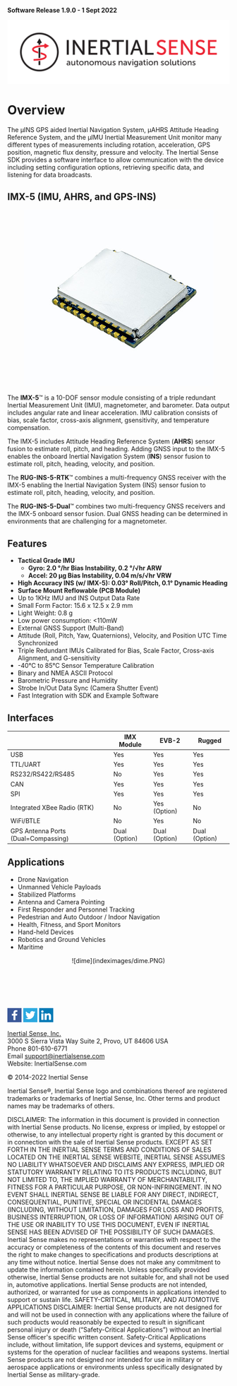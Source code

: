 **Software Release 1.9.0 - 1 Sept 2022**

<center>

<a href="https://inertialsense.com/">![Logo](user-manual/images/IS_LOGO_BLACK_F02.svg)</a>

</center>

# Overview

The µINS GPS aided Inertial Navigation System, µAHRS Attitude Heading Reference System, and the µIMU Inertial Measurement Unit monitor many different types of measurements including rotation, acceleration, GPS position, magnetic flux density, pressure and velocity. The Inertial Sense SDK provides a software interface to allow communication with the device including setting configuration options, retrieving specific data, and listening for data broadcasts.

## IMX-5 (IMU, AHRS, and GPS-INS)
<center>

![](user-manual/images/IMX_5.0_400w.jpg)

</center>

The **IMX-5**™ is a 10-DOF sensor module consisting of a triple redundant Inertial Measurement Unit (IMU), magnetometer, and barometer.  Data output includes angular rate and linear acceleration.  IMU calibration consists of bias, scale factor, cross-axis alignment, gsensitivity,
and temperature compensation.

The IMX-5 includes Attitude Heading Reference System (**AHRS**) sensor fusion to estimate roll, pitch, and heading.  Adding GNSS input to the IMX-5 enables the onboard Inertial Navigation System (**INS**) sensor fusion to estimate roll, pitch, heading, velocity, and position.

The **RUG-INS-5-RTK**™ combines a multi-frequency GNSS receiver with the IMX-5 enabling the Inertial Navigation System (INS) sensor fusion to estimate roll, pitch, heading,
velocity, and position.  

The **RUG-INS-5-Dual**™ combines two multi-frequency GNSS receivers and the IMX-5 onboard sensor fusion.  Dual GNSS heading can be determined in environments
that are challenging for a magnetometer.

## Features
* **Tactical Grade IMU**
  - **Gyro: 2.0 °/hr Bias Instability, 0.2 °/√hr ARW**
  - **Accel: 20 µg Bias Instability, 0.04 m/s/√hr VRW**
* **High Accuracy INS (w/ IMX-5): 0.03° Roll/Pitch, 0.1° Dynamic Heading**
* **Surface Mount Reflowable (PCB Module)**
* Up to 1KHz IMU and INS Output Data Rate
* Small Form Factor: 15.6 x 12.5 x 2.9 mm
* Light Weight: 0.8 g
* Low power consumption: <110mW
* External GNSS Support (Multi-Band)
* Attitude (Roll, Pitch, Yaw, Quaternions), Velocity, and Position UTC Time Synchronized
* Triple Redundant IMUs Calibrated for Bias, Scale Factor, Cross-axis Alignment, and G-sensitivity
* -40°C to 85°C Sensor Temperature Calibration
* Binary and NMEA ASCII Protocol
* Barometric Pressure and Humidity
* Strobe In/Out Data Sync (Camera Shutter Event)
* Fast Integration with SDK and Example Software

## Interfaces

|                                     | IMX Module    | EVB-2         | Rugged        |
| ----------------------------------- | ------------- | ------------- | ------------- |
| USB                                 | Yes           | Yes           | Yes           |
| TTL/UART                            | Yes           | Yes           | Yes           |
| RS232/RS422/RS485                   | No            | Yes           | Yes           |
| CAN                                 | Yes           | Yes           | Yes           |
| SPI                                 | Yes           | Yes           | Yes           |
| Integrated XBee Radio (RTK)         | No            | Yes (Option)  | No            |
| WiFi/BTLE                           | No            | Yes           | No            |
| GPS Antenna Ports (Dual=Compassing) | Dual (Option) | Dual (Option) | Dual (Option) |

## Applications

* Drone Navigation
* Unmanned Vehicle Payloads
* Stabilized Platforms
* Antenna and Camera Pointing
* First Responder and Personnel Tracking
* Pedestrian and Auto Outdoor / Indoor Navigation
* Health, Fitness, and Sport Monitors
* Hand-held Devices
* Robotics and Ground Vehicles
* Maritime

<center>![dime](indeximages/dime.PNG)</center>
<br>
<br>
<br>
<br>
<br>

<a href="https://www.facebook.com/inertialsense">![facebook](indeximages/facebook.png)</a>
<a href="https://twitter.com/inertialsense">![twitter](indeximages/twitter.png)</a>
<a href="https://www.linkedin.com/company/inertial-sense">![linkedin](indeximages/linkedin.png)</a>

<a href="https://inertialsense.com/">Inertial Sense, Inc.</a>
<br>3000 S Sierra Vista Way Suite 2, Provo, UT 84606 USA<br>
Phone 801-610-6771<br>
Email support@inertialsense.com<br>
Website: InertialSense.com<br>

© 2014-2022 Inertial Sense

Inertial Sense®, Inertial Sense logo and combinations thereof are registered trademarks or trademarks of Inertial Sense, Inc. Other terms and product names may be trademarks of others.

DISCLAIMER: The information in this document is provided in connection with Inertial Sense products. No license, express or implied, by estoppel or otherwise, to any intellectual property right is granted by this document or in connection with the sale of Inertial Sense products. EXCEPT AS SET FORTH IN THE INERTIAL SENSE TERMS AND CONDITIONS OF SALES LOCATED ON THE INERTIAL SENSE WEBSITE, INERTIAL SENSE ASSUMES NO LIABILITY WHATSOEVER AND DISCLAIMS ANY EXPRESS, IMPLIED OR STATUTORY WARRANTY RELATING TO ITS PRODUCTS INCLUDING, BUT NOT LIMITED TO, THE IMPLIED WARRANTY OF MERCHANTABILITY, FITNESS FOR A PARTICULAR PURPOSE, OR NON-INFRINGEMENT. IN NO EVENT SHALL INERTIAL SENSE BE LIABLE FOR ANY DIRECT, INDIRECT, CONSEQUENTIAL, PUNITIVE, SPECIAL OR INCIDENTAL DAMAGES (INCLUDING, WITHOUT LIMITATION, DAMAGES FOR LOSS AND PROFITS, BUSINESS INTERRUPTION, OR LOSS OF INFORMATION) ARISING OUT OF THE USE OR INABILITY TO USE THIS DOCUMENT, EVEN IF INERTIAL SENSE HAS BEEN ADVISED OF THE POSSIBILITY OF SUCH DAMAGES. Inertial Sense makes no representations or warranties with respect to the accuracy or completeness of the contents of this document and reserves the right to make changes to specifications and products descriptions at any time without notice. Inertial Sense does not make any commitment to update the information contained herein. Unless specifically provided otherwise, Inertial Sense products are not suitable for, and shall not be used in, automotive applications. Inertial Sense products are not intended, authorized, or warranted for use as components in applications intended to support or sustain life. SAFETY-CRITICAL, MILITARY, AND AUTOMOTIVE APPLICATIONS DISCLAIMER: Inertial Sense products are not designed for and will not be used in connection with any applications where the failure of such products would reasonably be expected to result in significant personal injury or death (“Safety-Critical Applications”) without an Inertial Sense officer's specific written consent. Safety-Critical Applications include, without limitation, life support devices and systems, equipment or systems for the operation of nuclear facilities and weapons systems. Inertial Sense products are not designed nor intended for use in military or aerospace applications or environments unless specifically designated by Inertial Sense as military-grade.
